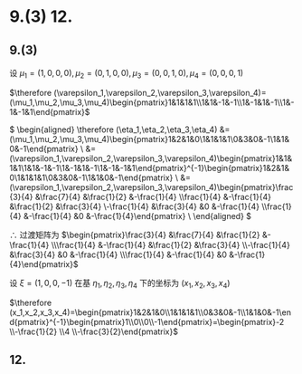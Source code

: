 # 9.(3) 12.

## 9.(3)

设 $\mu_1=(1,0,0,0), \mu_2=(0,1,0,0), \mu_3=(0,0,1,0), \mu_4=(0,0,0,1)$

$\therefore (\varepsilon_1,\varepsilon_2,\varepsilon_3,\varepsilon_4)=(\mu_1,\mu_2,\mu_3,\mu_4)\begin{pmatrix}1&1&1&1\\1&1&-1&-1\\1&-1&1&-1\\1&-1&-1&1\end{pmatrix}$

$
\begin{aligned}
\therefore (\eta_1,\eta_2,\eta_3,\eta_4)
&=(\mu_1,\mu_2,\mu_3,\mu_4)\begin{pmatrix}1&2&1&0\\1&1&1&1\\0&3&0&-1\\1&1&0&-1\end{pmatrix} \\
&=(\varepsilon_1,\varepsilon_2,\varepsilon_3,\varepsilon_4)\begin{pmatrix}1&1&1&1\\1&1&-1&-1\\1&-1&1&-1\\1&-1&-1&1\end{pmatrix}^{-1}\begin{pmatrix}1&2&1&0\\1&1&1&1\\0&3&0&-1\\1&1&0&-1\end{pmatrix} \\
&=(\varepsilon_1,\varepsilon_2,\varepsilon_3,\varepsilon_4)\begin{pmatrix}\frac{3}{4} &\frac{7}{4} &\frac{1}{2} &-\frac{1}{4} \\\frac{1}{4} &-\frac{1}{4} &\frac{1}{2} &\frac{3}{4} \\-\frac{1}{4} &\frac{3}{4} &0 &-\frac{1}{4} \\\frac{1}{4} &-\frac{1}{4} &0 &-\frac{1}{4}\end{pmatrix} \\
\end{aligned}
$

$\therefore$ 过渡矩阵为 $\begin{pmatrix}\frac{3}{4} &\frac{7}{4} &\frac{1}{2} &-\frac{1}{4} \\\frac{1}{4} &-\frac{1}{4} &\frac{1}{2} &\frac{3}{4} \\-\frac{1}{4} &\frac{3}{4} &0 &-\frac{1}{4} \\\frac{1}{4} &-\frac{1}{4} &0 &-\frac{1}{4}\end{pmatrix}$

设 $\xi=(1,0,0,-1)$ 在基 $\eta_1,\eta_2,\eta_3,\eta_4$ 下的坐标为 $(x_1,x_2,x_3,x_4)$

$\therefore (x_1,x_2,x_3,x_4)=\begin{pmatrix}1&2&1&0\\1&1&1&1\\0&3&0&-1\\1&1&0&-1\end{pmatrix}^{-1}\begin{pmatrix}1\\0\\0\\-1\end{pmatrix}=\begin{pmatrix}-2 \\-\frac{1}{2} \\4 \\-\frac{3}{2}\end{pmatrix}$


## 12.


